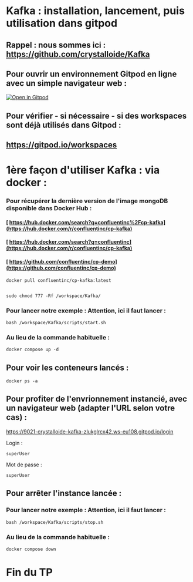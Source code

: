 # Kafka : installation, lancement, puis utilisation dans gitpod

## Rappel : nous sommes ici : https://github.com/crystalloide/Kafka

## Pour ouvrir un environnement Gitpod en ligne avec un simple navigateur web : 

[![Open in Gitpod](https://gitpod.io/button/open-in-gitpod.svg)](https://gitpod.io/#https://github.com/crystalloide/Kafka)

## Pour vérifier - si nécessaire - si des workspaces sont déjà utilisés dans Gitpod :

## https://gitpod.io/workspaces

# 1ère façon d'utiliser Kafka : via docker : 

### Pour récupérer la dernière version de l'image mongoDB disponible dans Docker Hub : 

#### [ https://hub.docker.com/search?q=confluentinc%2Fcp-kafka](https://hub.docker.com/r/confluentinc/cp-kafka)
#### [ https://hub.docker.com/search?q=confluentinc](https://hub.docker.com/r/confluentinc/cp-kafka)
#### [ https://github.com/confluentinc/cp-demo](https://github.com/confluentinc/cp-demo)


    docker pull confluentinc/cp-kafka:latest


    sudo chmod 777 -Rf /workspace/Kafka/

### Pour lancer notre exemple : Attention, ici il faut lancer  : 

    bash /workspace/Kafka/scripts/start.sh 
    
###  Au lieu de la commande habituelle : 

    docker compose up -d 
    
## Pour voir les conteneurs lancés :

    docker ps -a


## Pour profiter de l'envrionnement instancié, avec un navigateur web (adapter l'URL selon votre cas) : 

https://9021-crystalloide-kafka-zlukglrcx42.ws-eu108.gitpod.io/login

Login :

    superUser

Mot de passe :

    superUser
    

## Pour arrêter l'instance lancée : 

### Pour lancer notre exemple : Attention, ici il faut lancer  : 

    bash /workspace/Kafka/scripts/stop.sh 
    
###  Au lieu de la commande habituelle : 

    docker compose down

# Fin du TP
